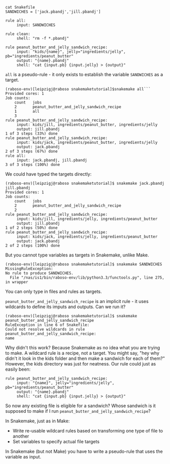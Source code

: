 ```
cat Snakefile 
SANDWICHES = ['jack.pbandj','jill.pbandj']

rule all:
     input: SANDWICHES

rule clean:
     shell: "rm -f *.pbandj"

rule peanut_butter_and_jelly_sandwich_recipe:
     input: "kids/{name}", jelly="ingredients/jelly", pb="ingredients/peanut_butter"
     output: "{name}.pbandj"
     shell: "cat {input.pb} {input.jelly} > {output}"
```

`all` is a pseudo-rule - it only exists to establish the variable `SANDWICHES` as a target.

```
(raboso-env)[leipzigj@raboso snakemaketutorial]$snakemake all```
Provided cores: 1
Job counts:
    count	jobs
    2		peanut_butter_and_jelly_sandwich_recipe
    1		all
    3
rule peanut_butter_and_jelly_sandwich_recipe:
     input: kids/jill, ingredients/peanut_butter, ingredients/jelly
     output: jill.pbandj
1 of 3 steps (33%) done
rule peanut_butter_and_jelly_sandwich_recipe:
     input: kids/jack, ingredients/peanut_butter, ingredients/jelly
     output: jack.pbandj
2 of 3 steps (67%) done
rule all:
     input: jack.pbandj, jill.pbandj
3 of 3 steps (100%) done
```
We could have typed the targets directly:
```
(raboso-env)[leipzigj@raboso snakemaketutorial]$ snakemake jack.pbandj jill.pbandj
Provided cores: 1
Job counts:
    count	jobs
    2		peanut_butter_and_jelly_sandwich_recipe
    2
rule peanut_butter_and_jelly_sandwich_recipe:
     input: kids/jill, ingredients/jelly, ingredients/peanut_butter
     output: jill.pbandj
1 of 2 steps (50%) done
rule peanut_butter_and_jelly_sandwich_recipe:
     input: kids/jack, ingredients/jelly, ingredients/peanut_butter
     output: jack.pbandj
2 of 2 steps (100%) done
```
But you cannot type variables as targets in Snakemake, unlike Make.
```
(raboso-env)[leipzigj@raboso snakemaketutorial]$ snakemake SANDWICHES
MissingRuleException:
No rule to produce SANDWICHES.
  File "/nas/is1/bin/raboso-env/lib/python3.3/functools.py", line 275, in wrapper
```
You can only type in files and rules as targets.

`peanut_butter_and_jelly_sandwich_recipe` is an implicit rule - it uses wildcards to define its imputs and outputs. Can we run it?
```
(raboso-env)[leipzigj@raboso snakemaketutorial]$ snakemake peanut_butter_and_jelly_sandwich_recipe
RuleException in line 6 of Snakefile:
Could not resolve wildcards in rule peanut_butter_and_jelly_sandwich_recipe:
name
```
Why didn't this work? Because Snakemake as no idea what you are trying to make. A wildcard rule is a recipe, not a target. You might say, "hey why didn't it look in the kids folder and then make a sandwich for each of them?" However, the kids directory was just for neatness. Our rule could just as easily been:
```
rule peanut_butter_and_jelly_sandwich_recipe:
     input: "{name}", jelly="ingredients/jelly", pb="ingredients/peanut_butter"
     output: "{name}.pbandj"
     shell: "cat {input.pb} {input.jelly} > {output}"
```
So now any existing file is eligible for a sandwich? Whose sandwich is it supposed to make if I run `peanut_butter_and_jelly_sandwich_recipe`?

In Snakemake, just as in Make:
*  Write re-usable wildcard rules based on transforming one type of file to another
*  Set variables to specify actual file targets

In Snakemake (but not Make) you have to write a pseudo-rule that uses the variable as input.
